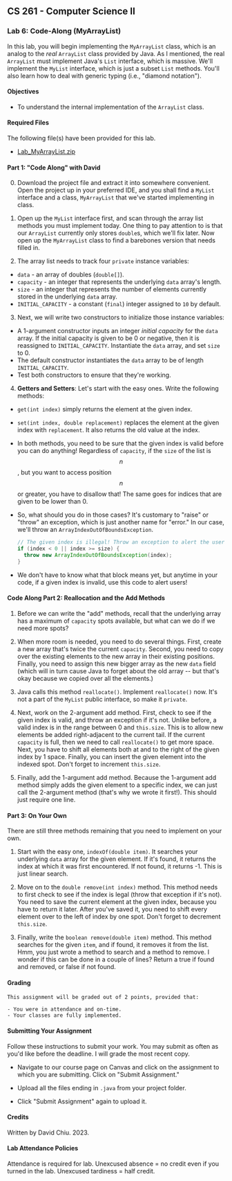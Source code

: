 ## CS 261 - Computer Science II

### Lab 6: Code-Along (MyArrayList)

In this lab, you will begin implementing the `MyArrayList` class, which is an analog to the *real* `ArrayList` class provided by Java. As I mentioned, the real `ArrayList` must implement Java's `List` interface, which is massive. We'll implement the `MyList` interface, which is just a subset `List` methods. You'll also learn how to deal with generic typing (i.e., "diamond notation"). 


#### Objectives
- To understand the internal implementation of the `ArrayList` class.

#### Required Files
The following file(s) have been provided for this lab.
- [Lab_MyArrayList.zip](Lab_MyArrayList.zip)


#### Part 1: "Code Along" with David
0. Download the project file and extract it into somewhere convenient. Open the project up in your preferred IDE, and you shall find a `MyList` interface and a class, `MyArrayList` that we've started implementing in class.

1. Open up the `MyList` interface first, and scan through the array list methods you must implement today. One thing to pay attention to is that our `ArrayList` currently only stores `double`s, which we'll fix later. Now open up the `MyArrayList` class to find a barebones version that needs filled in.

2. The array list  needs to track four `private` instance variables:
  - `data` - an array of doubles (`double[]`).
  - `capacity` - an integer that represents the underlying `data` array's length.
  - `size` - an integer that represents the number of elements currently stored in the underlying `data` array.
  - `INITIAL_CAPACITY` - a constant (`final`) integer assigned to `10` by default.

3. Next, we will write two constructors to initialize those instance variables:
  - A 1-argument constructor inputs an integer *initial capacity* for the `data` array. If the initial capacity is given to be 0 or negative, then it is reassigned to `INITIAL_CAPACITY`. Instantiate the `data` array, and set `size` to 0.
  - The default constructor instantiates the `data` array to be of length `INITIAL_CAPACITY`.
  - Test both constructors to ensure that they're working.

4. **Getters and Setters**: Let's start with the easy ones. Write the following methods:
  - `get(int index)` simply returns the element at the given index.
  - `set(int index, double replacement)` replaces the element at the given index with `replacement`. It also returns the old value at the index.
  - In both methods, you need to be sure that the given index is valid before you can do anything! Regardless of `capacity`, if the `size` of the list is $$n$$, but you want to access position $$n$$ or greater, you have to disallow that! The same goes for indices that are given to be lower than 0.
  - So, what should you do in those cases? It's customary to "raise" or "throw" an exception, which is just another name for "error." In our case, we'll throw  an `ArrayIndexOutOfBoundsException`.

    ```java
    // The given index is illegal! Throw an exception to alert the user!
    if (index < 0 || index >= size) {
      throw new ArrayIndexOutOfBoundsException(index);
    }
    ```

  - We don't have to know what that block means yet, but anytime in your code, if a given index is invalid, use this code to alert users!

#### Code Along Part 2: Reallocation and the Add Methods

1. Before we can write the "add" methods, recall that the underlying array has a maximum of `capacity` spots available, but what can we do if we need more spots? 

2. When more room is needed, you need to do several things. First, create a new array that's twice the current `capacity`. Second, you need to copy over the existing elements to the new array in their existing positions. Finally, you need to assign this new bigger array as the new `data` field (which will in turn cause Java to forget about the old array -- but that's okay because we copied over all the elements.)

3. Java calls this method `reallocate()`. Implement `reallocate()` now. It's not a part of the `MyList` public interface, so make it `private`. 

4. Next, work on the 2-argument add method. First, check to see if the given index is valid, and throw an exception if it's not. Unlike before, a valid index is in the range between 0 and `this.size`. This is to allow new elements be added right-adjacent to the current tail. If the current `capacity` is full, then we need to call `reallocate()` to get more space. Next, you have to shift all elements both at and to the right of the given index by 1 space. Finally, you can insert the given element into the indexed spot. Don't forget to increment `this.size`.

5. Finally, add the 1-argument add method. Because the 1-argument add method simply adds the given element to a specific index, we can just call the 2-argument method (that's why we wrote it first!). This should just require one line.


#### Part 3: On Your Own 

There are still three methods remaining that you need to implement on your own.

1. Start with the easy one, `indexOf(double item)`. It searches your underlying `data` array for the given element. If it's found, it returns the index at which it was first encountered. If not found, it returns -1. This is just linear search.

2. Move on to the `double remove(int index)` method. This method needs to first check to see if the index is legal (throw that exception if it's not). You need to save the current element at the given index, because you have to return it later. After you've saved it, you need to shift every element over to the left of index by one spot. Don't forget to decrement `this.size`.

3. Finally, write the `boolean remove(double item)` method. This method searches for the given `item`, and if found, it removes it from the list. Hmm, you just wrote a method to search and a method to remove. I wonder if this can be done in a couple of lines? Return a true if found and removed, or false if not found.

#### Grading

```
This assignment will be graded out of 2 points, provided that:

- You were in attendance and on-time.
- Your classes are fully implemented.
```

#### Submitting Your Assignment
Follow these instructions to submit your work. You may submit as often as you'd like before the deadline. I will grade the most recent copy.

- Navigate to our course page on Canvas and click on the assignment to which you are submitting. Click on "Submit Assignment."

- Upload all the files ending in `.java` from your project folder.

- Click "Submit Assignment" again to upload it.

#### Credits

Written by David Chiu. 2023.

#### Lab Attendance Policies

Attendance is required for lab. Unexcused absence = no credit even if you turned in the lab. Unexcused tardiness = half credit.
